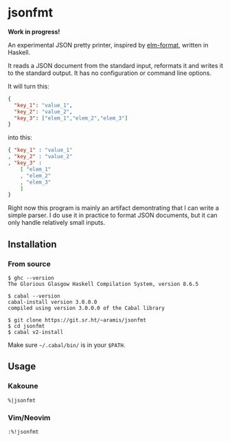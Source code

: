 # jsonfmt

**Work in progress!**

An experimental JSON pretty printer, inspired by
[elm-format](https://github.com/avh4/elm-format), written
in Haskell.

It reads a JSON document from the standard input, reformats
it and writes it to the standard output.  It has no
configuration or command line options.

It will turn this:

```json
{
  "key_1": "value_1",
  "key_2": "value_2",
  "key_3": ["elem_1","elem_2","elem_3"]
}
```
    
into this:

```json
{ "key_1" : "value_1"
, "key_2" : "value_2"
, "key_3" :
    [ "elem_1"
    , "elem_2"
    , "elem_3"
    ]
}
```

Right now this program is mainly an artifact demontrating
that I can write a simple parser.  I do use it in practice
to format JSON documents, but it can only handle relatively
small inputs.


## Installation

### From source

```shell
$ ghc --version
The Glorious Glasgow Haskell Compilation System, version 8.6.5
    
$ cabal --version
cabal-install version 3.0.0.0
compiled using version 3.0.0.0 of the Cabal library
```

```shell
$ git clone https://git.sr.ht/~aramis/jsonfmt
$ cd jsonfmt
$ cabal v2-install
```

Make sure `~/.cabal/bin/` is in your `$PATH`.


## Usage

### Kakoune

```text
%|jsonfmt
```


### Vim/Neovim

```text
:%!jsonfmt
```
